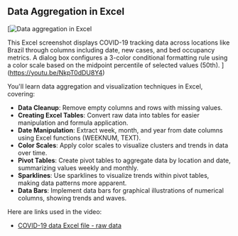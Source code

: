 ## Data Aggregation in Excel

[![Data aggregation in Excel](https://i.ytimg.com/vi_webp/NkpT0dDU8Y4/sddefault.webp)

This Excel screenshot displays COVID-19 tracking data across locations like Brazil through columns including date, new cases, and bed occupancy metrics. A dialog box configures a 3-color conditional formatting rule using a color scale based on the midpoint percentile of selected values (50th).
](https://youtu.be/NkpT0dDU8Y4)

You'll learn data aggregation and visualization techniques in Excel, covering:

- **Data Cleanup**: Remove empty columns and rows with missing values.
- **Creating Excel Tables**: Convert raw data into tables for easier manipulation and formula application.
- **Date Manipulation**: Extract week, month, and year from date columns using Excel functions (WEEKNUM, TEXT).
- **Color Scales**: Apply color scales to visualize clusters and trends in data over time.
- **Pivot Tables**: Create pivot tables to aggregate data by location and date, summarizing values weekly and monthly.
- **Sparklines**: Use sparklines to visualize trends within pivot tables, making data patterns more apparent.
- **Data Bars**: Implement data bars for graphical illustrations of numerical columns, showing trends and waves.

Here are links used in the video:

- [COVID-19 data Excel file - raw data](https://docs.google.com/spreadsheets/d/14HLgSmME95q--6lcBv9pUstqHL183wTd/view)
